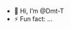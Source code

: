 - 👋 Hi, I’m @Dmt-T
- ⚡ Fun fact: ...

<!---
Dmt-T/Dmt-T is a ✨ special ✨ repository because its `README.md` (this file) appears on your GitHub profile.
You can click the Preview link to take a look at your changes.
--->
